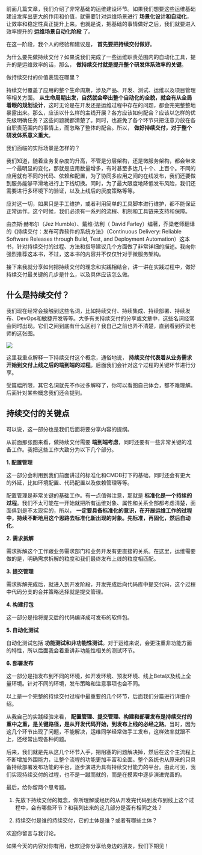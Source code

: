 前面几篇文章，我们介绍了非常基础的运维建设环节。如果我们想要这些运维基础建设发挥出更大的作用和价值，就需要针对运维场景进行 **场景化设计和自动化**，让效率和稳定性真正提升上来。也就是说，把基础的事情做好之后，我们就要进入效率提升的 **运维场景自动化阶段** 了。

在这一阶段，我个人的经验和建议是， **首先要把持续交付做好**。

为什么要先做持续交付？如果说我们完成了一些运维职责范围内的自动化工具，提升的是运维效率的话，那么， **做持续交付就是提升整个研发体系效率的关键**。

做持续交付的价值表现在哪里？

持续交付覆盖了应用的整个生命周期，涉及产品、开发、测试、运维以及项目管理等相关方面。 **从生命周期出发，自然就会牵出整个自动化的全貌，就会有从全局着眼的规划设计**，这时无论是在开发还是运维过程中存在的问题，都会完完整整地暴露出来。那么，应该以什么样的主线开展？各方应该如何配合？应该以怎样的优先级明确任务？这些问题就都清楚了。同时，也避免了各个环节只把注意力放在各自职责范围内的事情上，而忽略了整体的配合。所以， **做好持续交付，对于整个研发体系意义重大**。

我们面临的实际场景是怎样的？

我们知道，随着业务复杂度的升高，不管是分层架构，还是微服务架构，都会带来一个最明显的变化，那就是应用数量增多，有时甚至多达几十个、上百个。不同的应用就有不同的代码、依赖和配置，为了协同多应用之间的在线发布，我们还要做到服务能够平滑地进行上下线切换。同时，为了最大限度地降低发布风险，我们还需要进行多环境下的验证，以及上线后的灰度策略等等。

应对这一切，如果只是手工维护，或者利用简单的工具脚本进行维护，都不能保证正常运作。这个时候，我们必须有一系列的流程、机制和工具链来支持和保障。

由杰斯·赫布尔（Jez Humble）、戴维·法利（ David Farley）编著，乔梁老师翻译的《持续交付：发布可靠软件的系统方法》（Continuous Delivery: Reliable Software Releases through Build, Test, and Deployment Automation）这本书，针对持续交付的过程、方法和指导建议几个方面做了非常详细的描述。我向你强烈推荐这本书，不过，这本书的内容并不仅仅针对于微服务架构。

接下来我就分享如何把持续交付的理念和实践相结合，讲一讲在实践过程中，做好持续交付最关键的几步是什么，以及具体应该怎么做。

## 什么是持续交付？

我们现在经常会接触到这些名词，比如持续交付、持续集成、持续部署、持续发布、DevOps和敏捷开发等等。大多有关持续交付的分享或文章中，这些名词经常会同时出现。它们之间到底有什么区别？我自己之前也弄不清楚，直到看到乔梁老师的这张图。

![](https://static001.geekbang.org/resource/image/66/5b/66122883028db01898eb72a1c5c6b25b.jpeg?wh=506*326)

这里我重点解释一下持续交付这个概念，通俗地说， **持续交付代表着从业务需求开始到交付上线之后的端到端的过程**。后面我们会针对这个过程的关键环节进行分享。

受篇幅所限，其它名词就先不作过多解释了，你可以看图自己体会，都不难理解。后面针对某些概念我们还会提到。

## 持续交付的关键点

可以说，这一部分也是我们后面将要分享内容的提纲。

从前面那张图来看，做持续交付需要 **端到端考虑**，同时还要有一些非常关键的准备工作。我把这些工作大致分为以下几个部分。

**1\. 配置管理**

这一部分会利用到我们前面讲过的标准化和CMDB打下的基础，同时还会有更大的外延，比如环境配置、代码配置以及依赖管理等等。

配置管理是非常关键的基础工作。有一点值得注意，那就是 **标准化是一个持续的过程**。我们不太可能在一开始就把所有运维对象、属性和关系全部都考虑清楚，面面俱到是不太现实的，所以， **一定要具备标准化的意识，在开展运维工作的过程中，持续不断地用这个思路去标准化新出现的对象。先标准，再固化，然后自动化**。

**2\. 需求拆解**

需求拆解这个工作跟业务需求部门和业务开发有更直接的关系。在这里，运维需要做的是，明确需求拆解的粒度和我们最终发布上线的粒度相匹配。

**3\. 提交管理**

需求拆解完成后，就进入到开发阶段，开发完成后向代码库中提交代码，这个过程中代码分支的合并策略选择就是提交管理。

**4\. 构建打包**

这一部分是指将提交后的代码编译成可发布的软件包。

**5\. 自动化测试**

自动化测试包括 **功能测试和非功能性测试**。对于运维来说，会更注重非功能方面的特性，所以后面我会着重讲非功能性相关的测试环节。

**6\. 部署发布**

这一部分是指发布到不同的环境，如开发环境、预发环境、线上Beta以及线上全量环境。针对不同的环境，发布策略和注意事项也会不同。

以上是一个完整的持续交付过程中最重要的几个环节，后面我们分篇进行详细介绍。

从我自己的实践经验来看， **配置管理、提交管理、构建和部署发布是持续交付的重中之重，是关键路径，是从开发代码开始，到发布上线的必经之路**。当时，因为这几个环节出现了问题，不能解决，运维同学经常做手工发布，这样效率就跟不上，还经常出现各种问题。

后来，我们就是先从这几个环节入手，把阻塞的问题解决掉，然后在这个主流程上不断增加外围能力，让整个流程的功能更加丰富和全面。整个系统也从原来的只具备持续部署发布功能的平台，逐步演进为具有持续交付能力的平台。由此可见，我们实现持续交付的过程，也不是一蹴而就的，而是在摸索中逐步演进完善的。

最后，给你留两个思考题。

1. 先放下持续交付的概念，你所理解或经历的从开发完代码到发布到线上这个过程中，会有哪些环节？和我列出来的这几部分是否有相同之处？

2. 持续交付是谁的持续交付，它的主体是谁？或者有哪些主体？


欢迎你留言与我讨论。

如果今天的内容对你有用，也欢迎你分享给身边的朋友，我们下期见！